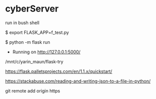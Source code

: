 # cyberServer 

run in bush shell

$ export FLASK_APP=f_test.py

$ python -m flask run

* Running on http://127.0.0.1:5000/

/mnt/c/yarin_maun/flask-try
 
https://flask.palletsprojects.com/en/1.1.x/quickstart/
 
https://stackabuse.com/reading-and-writing-json-to-a-file-in-python/
 
git remote add origin https
